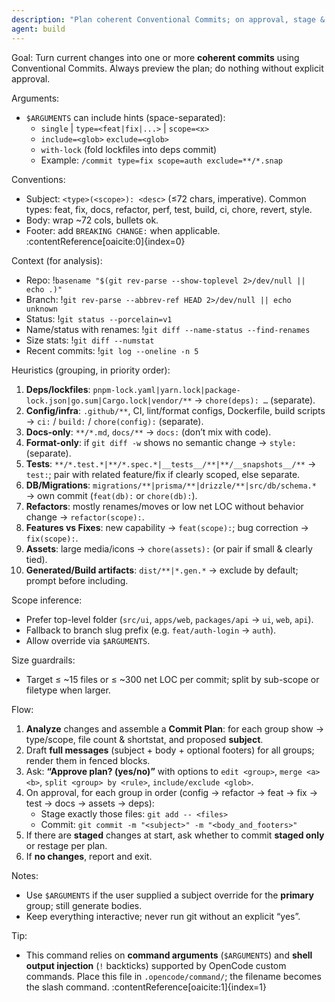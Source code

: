 ```yaml
---
description: "Plan coherent Conventional Commits; on approval, stage & commit per group"
agent: build
---
```


Goal: Turn current changes into one or more **coherent commits** using Conventional Commits. Always preview the plan; do nothing without explicit approval.

Arguments:
- `$ARGUMENTS` can include hints (space-separated): 
  - `single` | `type=<feat|fix|...>` | `scope=<x>` 
  - `include=<glob>` `exclude=<glob>` 
  - `with-lock` (fold lockfiles into deps commit)
  - Example: `/commit type=fix scope=auth exclude=**/*.snap`

Conventions:
- Subject: `<type>(<scope>): <desc>` (≤72 chars, imperative). Common types: feat, fix, docs, refactor, perf, test, build, ci, chore, revert, style.  
- Body: wrap ~72 cols, bullets ok.  
- Footer: add `BREAKING CHANGE:` when applicable. :contentReference[oaicite:0]{index=0}

Context (for analysis):
- Repo: !`basename "$(git rev-parse --show-toplevel 2>/dev/null || echo .)"`
- Branch: !`git rev-parse --abbrev-ref HEAD 2>/dev/null || echo unknown`
- Status: 
!`git status --porcelain=v1`
- Name/status with renames:
!`git diff --name-status --find-renames`
- Size stats:
!`git diff --numstat`
- Recent commits:
!`git log --oneline -n 5`

Heuristics (grouping, in priority order):
1) **Deps/lockfiles**: `pnpm-lock.yaml|yarn.lock|package-lock.json|go.sum|Cargo.lock|vendor/**` → `chore(deps): …` (separate).  
2) **Config/infra**: `.github/**`, CI, lint/format configs, Dockerfile, build scripts → `ci:` / `build:` / `chore(config):` (separate).  
3) **Docs-only**: `**/*.md`, `docs/**` → `docs:` (don’t mix with code).  
4) **Format-only**: if `git diff -w` shows no semantic change → `style:` (separate).  
5) **Tests**: `**/*.test.*|**/*.spec.*|__tests__/**|**/__snapshots__/**` → `test:`; pair with related feature/fix if clearly scoped, else separate.  
6) **DB/Migrations**: `migrations/**|prisma/**|drizzle/**|src/db/schema.*` → own commit (`feat(db):` or `chore(db):`).  
7) **Refactors**: mostly renames/moves or low net LOC without behavior change → `refactor(scope):`.  
8) **Features vs Fixes**: new capability → `feat(scope):`; bug correction → `fix(scope):`.  
9) **Assets**: large media/icons → `chore(assets):` (or pair if small & clearly tied).  
10) **Generated/Build artifacts**: `dist/**|*.gen.*` → exclude by default; prompt before including.  

Scope inference:
- Prefer top-level folder (`src/ui`, `apps/web`, `packages/api` → `ui`, `web`, `api`).  
- Fallback to branch slug prefix (e.g. `feat/auth-login` → `auth`).  
- Allow override via `$ARGUMENTS`.

Size guardrails:
- Target ≤ ~15 files or ≤ ~300 net LOC per commit; split by sub-scope or filetype when larger.

Flow:
1) **Analyze** changes and assemble a **Commit Plan**: for each group show → type/scope, file count & shortstat, and proposed **subject**.  
2) Draft **full messages** (subject + body + optional footers) for all groups; render them in fenced blocks.  
3) Ask: **“Approve plan? (yes/no)”** with options to `edit <group>`, `merge <a> <b>`, `split <group> by <rule>`, `include/exclude <glob>`.  
4) On approval, for each group in order (config → refactor → feat → fix → test → docs → assets → deps):  
   - Stage exactly those files: `git add -- <files>`  
   - Commit: `git commit -m "<subject>" -m "<body_and_footers>"`  
5) If there are **staged** changes at start, ask whether to commit **staged only** or restage per plan.  
6) If **no changes**, report and exit.

Notes:
- Use `$ARGUMENTS` if the user supplied a subject override for the **primary** group; still generate bodies.  
- Keep everything interactive; never run git without an explicit “yes”.

Tip:
- This command relies on **command arguments** (`$ARGUMENTS`) and **shell output injection** (`!` backticks) supported by OpenCode custom commands. Place this file in `.opencode/command/`; the filename becomes the slash command. :contentReference[oaicite:1]{index=1}

